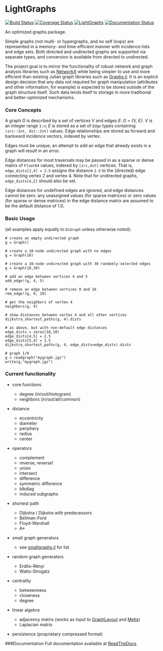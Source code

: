 # LightGraphs

[![Build Status](https://travis-ci.org/JuliaGraphs/LightGraphs.jl.svg?branch=master)](https://travis-ci.org/JuliaGraphs/LightGraphs.jl)
[![Coverage Status](https://coveralls.io/repos/JuliaGraphs/LightGraphs.jl/badge.svg?branch=master)](https://coveralls.io/r/JuliaGraphs/LightGraphs.jl?branch=master)
[![LightGraphs](http://pkg.julialang.org/badges/LightGraphs_release.svg)](http://pkg.julialang.org/?pkg=LightGraphs&ver=release)
[![Documentation Status](https://readthedocs.org/projects/lightgraphsjl/badge/?version=latest)](https://readthedocs.org/projects/lightgraphsjl/?badge=latest)



An optimized graphs package.

Simple graphs (not multi- or hypergraphs, and no self loops) are represented in a memory- and time-efficient
manner with incidence lists and edge sets. Both directed and undirected graphs are supported via separate types, and conversion is available from directed to undirected.

The project goal is to mirror the functionality of robust network and graph
analysis libraries such as [NetworkX](http://networkx.github.io) while being simpler
to use and more efficient than existing Julian graph libraries such as
[Graphs.jl](https://github.com/JuliaLang/Graphs.jl). It is an explicit design
decision that any data not required for graph manipulation (attributes and other
information, for example) is expected to be stored outside of the graph
structure itself. Such data lends itself to storage in more traditional and
better-optimized mechanisms.

### Core Concepts
A graph *G* is described by a set of vertices *V* and edges *E*:
*G = {V, E}*. *V* is an integer range `1:n`; *E* is stored as a set
of `Edge` types containing `(src::Int, dst::Int)` values. Edge
relationships are stored as forward and backward incidence vectors, indexed by
vertex.

Edges must be unique; an attempt to add an edge that already exists in a graph
will result in an error.

Edge distances for most traversals may be passed in as a sparse or dense matrix
of `Float64` values, indexed by `[src,dst]` vertices. That is, `edge_dists[2,4] = 2.5`
assigns the distance `2.5` to the (directed) edge connecting vertex 2 and vertex 4.
Note that for undirected graphs, `edge_dists[4,2]` should also be set.

Edge distances for undefined edges are ignored, and edge distances cannot be zero: any unassigned values (for sparse matrices) or zero values (for sparse or dense matrices) in the edge distance matrix are assumed to be the default distance of 1.0.

### Basic Usage
(all examples apply equally to `DiGraph` unless otherwise noted):

```
# create an empty undirected graph
g = Graph()

# create a 10-node undirected graph with no edges
g = Graph(10)

# create a 10-node undirected graph with 30 randomly-selected edges
g = Graph(10,30)

# add an edge between vertices 4 and 5
add_edge!(g, 4, 5)

# remove an edge between vertices 9 and 10
rem_edge!(g, 9, 10)

# get the neighbors of vertex 4
neighbors(g, 4)

# show distances between vertex 4 and all other vertices
dijkstra_shortest_paths(g, 4).dists  

# as above, but with non-default edge distances
edge_dists = zeros(10,10)
edge_dists[4,5] = 2.5
edge_dists[5,4] = 2.5
dijkstra_shortest_paths(g, 4, edge_dists=edge_dists).dists

# graph I/O
g = readgraph("mygraph.jgz")
write(g,"mygraph.jgz")
```

### Current functionality
- core functions
    - degree (in/out/histogram)
    - neighbors (in/out/all/common)


- distance
    - eccentricity
    - diameter
    - periphery
    - radius
    - center


- operators
    - complement
    - reverse, reverse!
    - union
    - intersect
    - difference
    - symmetric difference
    - blkdiag
    - induced subgraphs


- shortest path
    - Dijkstra / Dijkstra with predecessors
    - Bellman-Ford
    - Floyd-Warshall
    - A*


- small graph generators
    - see [smallgraphs.jl](https://github.com/JuliaGraphs/LightGraphs.jl/blob/master/src/smallgraphs.jl) for list


- random graph generators
    - Erdős–Rényi
    - Watts-Strogatz


- centrality
    - betweenness
    - closeness
    - degree


- linear algebra
    - adjacency matrix (works as input to [GraphLayout](https://github.com/IainNZ/GraphLayout.jl) and [Metis](https://github.com/JuliaSparse/Metis.jl))
    - Laplacian matrix


- persistence (proprietary compressed format)

###Documentation
Full documentation available at [ReadTheDocs](http://lightgraphsjl.readthedocs.org).
